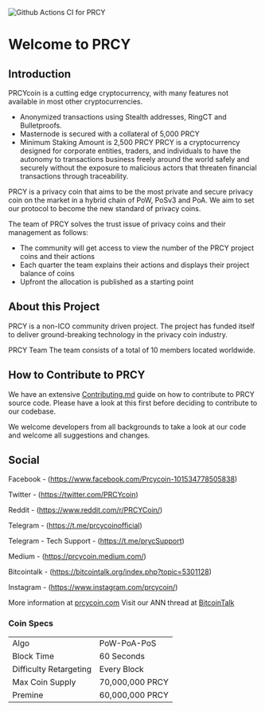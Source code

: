 ![Github Actions CI for PRCY](https://github.com/PRCYCoin/PRCYCoin/workflows/Github%20Actions%20CI%20for%20PRCY/badge.svg?branch=master)

Welcome to PRCY
=====================================


## Introduction

PRCYcoin is a cutting edge cryptocurrency, with many features not available in most other cryptocurrencies.
- Anonymized transactions using Stealth addresses, RingCT and Bulletproofs.
- Masternode is secured with a collateral of 5,000 PRCY
- Minimum Staking Amount is 2,500 PRCY
PRCY is a cryptocurrency designed for corporate entities, traders, and individuals to have the autonomy to transactions business freely around the world safely and securely without the exposure to malicious actors that threaten financial transactions through traceability.

PRCY is a privacy coin that aims to be the most private and secure privacy coin on the market in a hybrid chain of PoW, PoSv3 and PoA. We aim to set our protocol to become the new standard of privacy coins.

The team of PRCY solves the trust issue of privacy coins and their management as follows:
- The community will get access to view the number of the PRCY project coins and their actions
- Each quarter the team explains their actions and displays their project balance of coins
- Upfront the allocation is published as a starting point

## About this Project

PRCY is a non-ICO community driven project. The project has funded itself to deliver ground-breaking technology in the privacy coin industry.

PRCY Team
The team consists of a total of 10 members located worldwide.

## How to Contribute to PRCY

We have an extensive [Contributing.md](https://github.com/PRCYCoin/PRCYCoin/blob/master/CONTRIBUTING.md) guide on how to contribute to PRCY source code.
Please have a look at this first before deciding to contribute to our codebase.

We welcome developers from all backgrounds to take a look at our code and welcome all suggestions and changes.

## Social

Facebook - (https://www.facebook.com/Prcycoin-101534778505838)

Twitter - (https://twitter.com/PRCYcoin)

Reddit - (https://www.reddit.com/r/PRCYCoin/)

Telegram - (https://t.me/prcycoinofficial) 

Telegram - Tech Support - (https://t.me/prycSupport)

Medium - (https://prcycoin.medium.com/)

Bitcointalk - (https://bitcointalk.org/index.php?topic=5301128)

Instagram - (https://www.instagram.com/prcycoin/)

More information at [prcycoin.com](https://prcycoin.com) Visit our ANN thread at [BitcoinTalk](https://bitcointalk.org/index.php?topic=5301128)

### Coin Specs
<table>
<tr><td>Algo</td><td>PoW-PoA-PoS</td></tr>
<tr><td>Block Time</td><td>60 Seconds</td></tr>
<tr><td>Difficulty Retargeting</td><td>Every Block</td></tr>
<tr><td>Max Coin Supply</td><td>70,000,000 PRCY</td></tr>
<tr><td>Premine</td><td>60,000,000 PRCY</td></tr>
</table>
